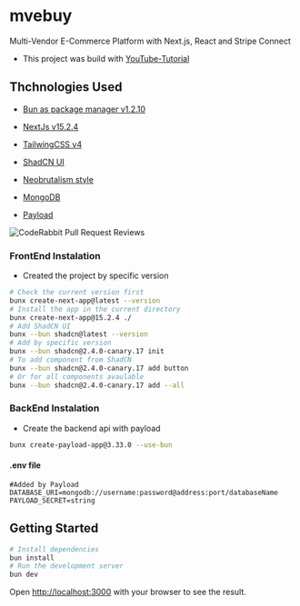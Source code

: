 # mvebuy

Multi-Vendor E-Commerce Platform with Next.js, React and Stripe Connect

- This project was build with [YouTube-Tutorial](https://www.youtube.com/watch?v=6fXNWBFPfRM&t=2764s&ab_channel=CodeWithAntonio)

## Thchnologies Used

- [Bun as package manager v1.2.10](https://bun.sh/)

- [NextJs v15.2.4](https://nextjs.org/)

- [TailwingCSS v4](https://tailwindcss.com/)

- [ShadCN UI](https://ui.shadcn.com/)

- [Neobrutalism style](https://www.neobrutalism.dev/)

- [MongoDB](https://www.mongodb.com/?msockid=0f9641a8f8c16fbb361f542bf9516ee6)

- [Payload](https://payloadcms.com/)

![CodeRabbit Pull Request Reviews](https://img.shields.io/coderabbit/prs/github/Avshalom-Ts/mvebuy?utm_source=oss&utm_medium=github&utm_campaign=Avshalom-Ts%2Fmvebuy&labelColor=171717&color=FF570A&link=https%3A%2F%2Fcoderabbit.ai&label=CodeRabbit+Reviews)

### FrontEnd Instalation

- Created the project by specific version

```bash
# Check the current version first
bunx create-next-app@latest --version
# Install the app in the current directory
bunx create-next-app@15.2.4 ./
# Add ShadCN UI
bunx --bun shadcn@latest --version
# Add by specific version
bunx --bun shadcn@2.4.0-canary.17 init
# To add component from ShadCN
bunx --bun shadcn@2.4.0-canary.17 add button
# Or for all components avaulable
bunx --bun shadcn@2.4.0-canary.17 add --all
```

### BackEnd Instalation

- Create the backend api with payload

```bash
bunx create-payload-app@3.33.0 --use-bun
```

#### .env file

```text
#Added by Payload
DATABASE_URI=mongodb://username:password@address:port/databaseName
PAYLOAD_SECRET=string
```

## Getting Started

```bash
# Install dependencies
bun install
# Run the development server
bun dev
```

Open [http://localhost:3000](http://localhost:3000) with your browser to see the result.
